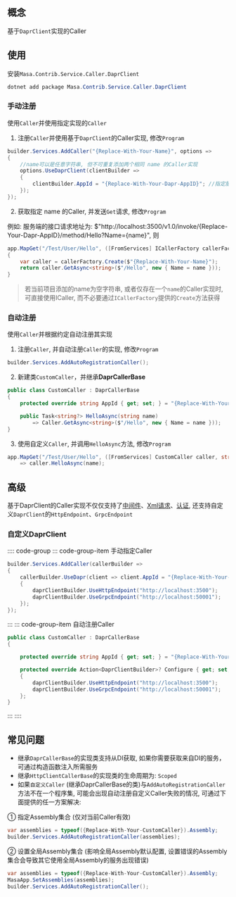 ## 概念

基于`DaprClient`实现的Caller

## 使用

安装`Masa.Contrib.Service.Caller.DaprClient`

``` powershell
dotnet add package Masa.Contrib.Service.Caller.DaprClient
```

### 手动注册

使用`Caller`并使用指定实现的`Caller`

1. 注册`Caller`并使用基于`DaprClient`的Caller实现, 修改`Program`

```csharp
builder.Services.AddCaller("{Replace-With-Your-Name}", options =>
{
    //name可以是任意字符串, 但不可重复添加两个相同 name 的Caller实现
    options.UseDaprClient(clientBuilder =>
    {
        clientBuilder.AppId = "{Replace-With-Your-Dapr-AppID}"; //指定服务对应Sidecar的AppId
    });
});
```

2. 获取指定 name 的Caller, 并发送`Get`请求, 修改`Program`

例如: 服务端的接口请求地址为: $"http://localhost:3500/v1.0/invoke/{Replace-Your-Dapr-AppID}/method/Hello?Name={name}", 则

```csharp
app.MapGet("/Test/User/Hello", ([FromServices] ICallerFactory callerFactory, string name)
{
    var caller = callerFactory.Create($"{Replace-With-Your-Name}");
    return caller.GetAsync<string>($"/Hello", new { Name = name }));
}
```

> 若当前项目添加的name为空字符串, 或者仅存在一个`name`的Caller实现时, 可直接使用ICaller, 而不必要通过`ICallerFactory`提供的`Create`方法获得

### 自动注册

使用`Caller`并根据约定自动注册其实现

1. 注册`Caller`, 并自动注册`Caller`的实现, 修改`Program`

```csharp
builder.Services.AddAutoRegistrationCaller();
```

2. 新建类`CustomCaller`，并继承**DaprCallerBase**

```csharp
public class CustomCaller : DaprCallerBase
{
    protected override string AppId { get; set; } = "{Replace-With-Your-Dapr-AppID}";

    public Task<string?> HelloAsync(string name)
        => Caller.GetAsync<string>($"/Hello", new { Name = name }));
}
```

3. 使用自定义`Caller`, 并调用`HelloAsync`方法, 修改`Program`

```csharp
app.MapGet("/Test/User/Hello", ([FromServices] CustomCaller caller, string name)
    => caller.HelloAsync(name);
```

## 高级

基于DaprClient的Caller实现不仅仅支持了[中间件](/framework/building-blocks/caller/overview#section-4e2d95f44ef6)、[Xml请求](/framework/building-blocks/caller/overview#xml683c5f0f)、[认证](/framework/building-blocks/caller/overview#section-8ba48bc1), 还支持自定义`DaprClient`的`HttpEndpoint`、`GrpcEndpoint`

### 自定义DaprClient

:::: code-group
::: code-group-item 手动指定Caller
```csharp
builder.Services.AddCaller(callerBuilder =>
{
    callerBuilder.UseDapr(client => client.AppId = "{Replace-With-Your-Dapr-AppID}", daprClientBuilder =>
    {
        daprClientBuilder.UseHttpEndpoint("http://localhost:3500");
        daprClientBuilder.UseGrpcEndpoint("http://localhost:50001");
    });
});
```
:::
::: code-group-item 自动注册Caller
```csharp
public class CustomCaller : DaprCallerBase
{

    protected override string AppId { get; set; } = "{Replace-With-Your-Dapr-AppID}";

    protected override Action<DaprClientBuilder>? Configure { get; set; } = daprClientBuilder =>
    {
        daprClientBuilder.UseHttpEndpoint("http://localhost:3500");
        daprClientBuilder.UseGrpcEndpoint("http://localhost:50001");
    };
}
```
:::
::::

## 常见问题

* 继承`DaprCallerBase`的实现类支持从DI获取, 如果你需要获取来自DI的服务，可通过构造函数注入所需服务
* 继承`HttpClientCallerBase`的实现类的生命周期为: `Scoped`
* 如果`自定义Caller` (继承DaprCallerBase的类)与`AddAutoRegistrationCaller`方法不在一个程序集, 可能会出现自动注册自定义Caller失败的情况, 可通过下面提供的任一方案解决:

① 指定Assembly集合 (仅对当前Caller有效)
```csharp
var assemblies = typeof({Replace-With-Your-CustomCaller}).Assembly;
builder.Services.AddAutoRegistrationCaller(assemblies);
```

② 设置全局Assembly集合 (影响全局Assembly默认配置, 设置错误的Assembly集合会导致其它使用全局Assembly的服务出现错误)

```csharp
var assemblies = typeof({Replace-With-Your-CustomCaller}).Assembly;
MasaApp.SetAssemblies(assemblies);
builder.Services.AddAutoRegistrationCaller();
```